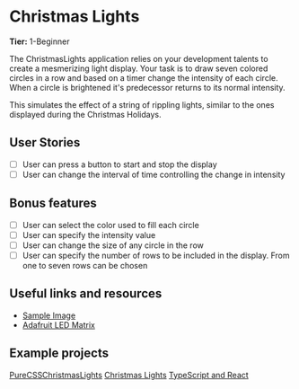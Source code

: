 # Christmas Lights

**Tier:** 1-Beginner

The ChristmasLights application relies on your development talents to create
a mesmerizing light display. Your task is to draw seven colored circles
in a row and based on a timer change the intensity of each circle. When
a circle is brightened it's predecessor returns to its normal intensity.

This simulates the effect of a string of rippling lights, similar to the ones
displayed during the Christmas Holidays.

## User Stories

-   [ ] User can press a button to start and stop the display
-   [ ] User can change the interval of time controlling the change in intensity

## Bonus features

-   [ ] User can select the color used to fill each circle
-   [ ] User can specify the intensity value
-   [ ] User can change the size of any circle in the row
-   [ ] User can specify the number of rows to be included in the display. From
        one to seven rows can be chosen

## Useful links and resources

-   [Sample Image](https://previews.123rf.com/images/whiterabbit/whiterabbit1003/whiterabbit100300020/6582600-seven-color-balls-red-orange-yellow-green-cyan-blue-and-magenta-in-a-row-on-a-white-background.jpg)
-   [Adafruit LED Matrix](https://cdn-shop.adafruit.com/970x728/1487-02.jpg)

## Example projects

[PureCSSChristmasLights](https://codepen.io/tobyj/pen/QjvEex)
[Christmas Lights](https://codepen.io/irfanezani_/pen/mdeLpKo)
[TypeScript and React](implementation:https://playcode.io/1872160)

